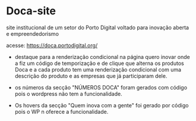 # Doca-site
site institucional de um setor do Porto Digital voltado para inovação aberta e empreendedorismo

acesse:
https://doca.portodigital.org/

- destaque para a renderização condicional na página quero inovar onde a fiz um código de temporização e de clique que alterna os produtos Doca e a cada produto tem uma renderização condicional com uma descrição do produto e as empresas que já participaram dele.

- os números da secção "NÚMEROS DOCA" foram gerados com código pois o wordpress não tem a funcionalidade.
- Os hovers da secção "Quem inova com a gente" foi gerado por código pois o WP n oferece a funcionalidade.
